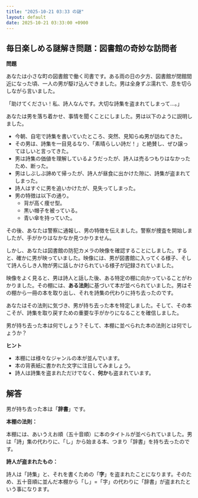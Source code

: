 ```yaml
---
title: "2025-10-21 03:33 の謎"
layout: default
date: 2025-10-21 03:33:00 +0900
---
```

## 毎日楽しめる謎解き問題：図書館の奇妙な訪問者

**問題**

あなたは小さな町の図書館で働く司書です。ある雨の日の夕方、図書館が閉館間近になった頃、一人の男が駆け込んできました。男は全身ずぶ濡れで、息を切らしながら言いました。

「助けてください！私、詩人なんです。大切な詩集を盗まれてしまって…。」

あなたは男を落ち着かせ、事情を聞くことにしました。男は以下のように説明しました。

*   今朝、自宅で詩集を書いていたところ、突然、見知らぬ男が訪ねてきた。
*   その男は、詩集を一目見るなり、「素晴らしい詩だ！」と絶賛し、ぜひ譲ってほしいと言ってきた。
*   男は詩集の価値を理解しているようだったが、詩人は売るつもりはなかったため、断った。
*   男はしぶしぶ諦めて帰ったが、詩人が昼食に出かけた隙に、詩集が盗まれてしまった。
*   詩人はすぐに男を追いかけたが、見失ってしまった。
*   男の特徴は以下の通り。
    *   背が高く痩せ型。
    *   黒い帽子を被っている。
    *   青い傘を持っていた。

その後、あなたは警察に通報し、男の特徴を伝えました。警察が捜査を開始しましたが、手がかりはなかなか見つかりません。

しかし、あなたは図書館の防犯カメラの映像を確認することにしました。すると、確かに男が映っていました。映像には、男が図書館に入ってくる様子、そして詩人らしき人物が男に話しかけられている様子が記録されていました。

映像をよく見ると、男は詩人と話した後、ある特定の棚に向かっていることがわかりました。その棚には、**ある法則**に基づいて本が並べられていました。男はその棚から一冊の本を取り出し、それを詩集の代わりに持ち去ったのです。

あなたはその法則に気づき、男が持ち去った本を特定しました。そして、その本こそが、詩集を取り戻すための重要な手がかりになることを確信しました。

男が持ち去った本は何でしょう？そして、本棚に並べられた本の法則とは何でしょうか？

**ヒント**

*   本棚には様々なジャンルの本が並んでいます。
*   本の背表紙に書かれた文字に注目してみましょう。
*   詩人は詩集を盗まれただけでなく、**何か**も盗まれています。

## 解答

男が持ち去った本は「**辞書**」です。

**本棚の法則：**

本棚には、あいうえお順（五十音順）に本のタイトルが並べられていました。男は「詩」集の代わりに、「し」から始まる本、つまり「辞書」を持ち去ったのです。

**詩人が盗まれたもの：**

詩人は「詩集」と、それを書くための「**字**」を盗まれたことになります。そのため、五十音順に並んだ本棚から「し」=「字」の代わりに「辞書」が盗まれたという事になります。
